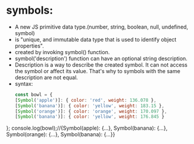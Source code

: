 # symbols: 
- A new JS primitive data type.(number, string, boolean, null, undefined, symbol)
- is "unique, and immutable data type that is used to identify object properties".
- created by invoking symbol() function.
- symbol('description') function can have an optional string description.
- Description is a way to describe the created symbol. It can not access the symbol or affect its value. That's why to symbols with the same description are not equal.
- syntax:
  ```javascript
  const bowl = {
  [Symbol('apple')]: { color: 'red', weight: 136.078 },
  [Symbol('banana')]: { color: 'yellow', weight: 183.15 },
  [Symbol('orange')]: { color: 'orange', weight: 170.097 },
  [Symbol('banana')]: { color: 'yellow', weight: 176.845 }
};
console.log(bowl);//{Symbol(apple): {…}, Symbol(banana): {…}, Symbol(orange): {…}, Symbol(banana): {…}}
```
